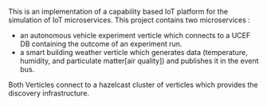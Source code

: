 This is an implementation of a capability based IoT platform for the simulation of IoT microservices. 
This project contains two microservices : 

- an autonomous vehicle experiment verticle which connects to a UCEF DB containing the outcome of an experiment run. 
- a smart building weather verticle which generates data (temperature, humidity, and particulate matter[air quality]) and publishes it in the event bus.

Both Verticles connect to a hazelcast cluster of verticles which provides the discovery infrastructure.
